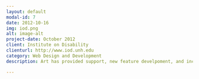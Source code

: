 ```yaml
---
layout: default
modal-id: 7
date: 2012-10-16
img: iod.png
alt: image-alt
project-date: October 2012
client: Institute on Disability
clienturl: http://www.iod.unh.edu
category: Web Design and Development
description: Art has provided support, new feature develpoment, and incremental improvements to this site for the last several years. A new version, being developed in Drupal is currently in development.

---
```

